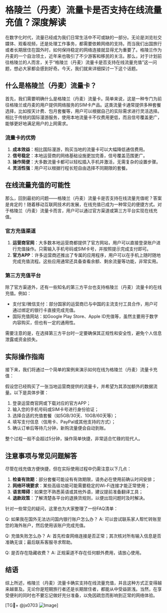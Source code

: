 # 格陵兰（丹麦）流量卡是否支持在线流量充值？深度解读

在数字化时代，流量已经成为我们日常生活中不可或缺的一部分。无论是浏览社交媒体、观看视频，还是处理工作事务，都需要依赖网络的支持。而当我们出国旅行或者长期居住在国外时，如何保持稳定的网络连接就显得尤为重要了。格陵兰作为丹麦的一个自治领土，近年来也吸引了不少游客和移民的关注。那么，对于计划前往格陵兰的人而言，关于“格陵兰（丹麦）流量卡是否支持在线流量充值”这一问题，想必大家都会感到好奇。今天，我们就来详细探讨一下这个话题。

## 什么是格陵兰（丹麦）流量卡？

首先，我们需要明确什么是格陵兰（丹麦）流量卡。简单来说，这是一种专门为前往格陵兰或丹麦的用户提供网络服务的SIM卡产品。这类流量卡通常提供多种套餐选择，比如按天计费、包月套餐等，用户可以根据自己的实际需求进行灵活选择。相比于传统的国际漫游服务，使用本地流量卡不仅费用更低，而且信号覆盖更广，能够更好地满足用户的上网需求。

### 流量卡的优势

1. **成本效益**：相比国际漫游，购买当地的流量卡可以大幅降低通信费用。
2. **信号稳定**：本地运营商的网络基础设施更加完善，信号覆盖范围更广。
3. **操作简便**：大多数流量卡都可以轻松插入手机并激活，无需复杂的设置步骤。
4. **灵活性强**：用户可以根据行程长短自由选择不同期限的套餐。

## 在线流量充值的可能性

那么，回到最初的问题——格陵兰（丹麦）流量卡是否支持在线流量充值呢？答案是肯定的！随着移动互联网技术的发展，在线充值已成为一种常见的便捷方式。对于格陵兰（丹麦）流量卡而言，用户可以通过官方渠道或第三方平台实现在线充值。

### 官方充值渠道

1. **运营商官网**：大多数本地运营商都提供了官方网站，用户可以直接登录账户进行充值操作。只需输入手机号码或SIM卡号，并按照提示完成支付即可。
2. **官方APP**：许多运营商还推出了专属的应用程序，用户可以在手机上随时随地完成充值流程。这些应用通常还具备查看余额、剩余流量等功能，非常实用。

### 第三方充值平台

除了官方渠道外，还有一些知名的第三方平台也支持格陵兰（丹麦）流量卡的在线充值。例如：
- 支付宝/微信支付：部分国家的运营商已与中国的主流支付工具合作，用户可通过绑定的银行卡直接完成充值。
- 国际充值网站：如Google Play Store、Apple ID充值等，虽然主要用于数字内容购买，但也有一定的通用性。

需要注意的是，在选择第三方平台时一定要确保其正规性和安全性，避免个人信息泄露或资金损失。

## 实际操作指南

接下来，我们将通过一个简单的案例来演示如何在线为格陵兰（丹麦）流量卡充值：

假设您已经购买了一张当地运营商提供的流量卡，并希望为其添加额外的数据流量。以下是具体步骤：

1. 登录运营商官网或下载对应的官方APP；
2. 输入您的手机号码或SIM卡号进行身份验证；
3. 选择合适的充值套餐（如5GB/30天、10GB/60天等）；
4. 填写支付信息（信用卡、PayPal或其他支持的方式）；
5. 确认订单后等待几分钟，新购流量便会自动到账。

整个过程一般不会超过5分钟，操作简单快捷，非常适合忙碌的现代人。

## 注意事项与常见问题解答

尽管在线充值方便快捷，但在实际使用过程中仍需注意以下几点：

1. **检查有效期**：部分套餐可能设有有效期限，请务必在使用前确认时间安排；
2. **网络环境要求**：某些高级功能可能需要稳定的Wi-Fi连接才能正常使用；
3. **语言障碍**：如果您不熟悉英语或其他外语，建议提前准备翻译工具；
4. **退款政策**：了解清楚各平台的退换货规则，以便出现问题时及时解决。

针对一些常见的疑问，这里也为大家整理了一份FAQ清单：

Q: 如果我在国外无法访问国内银行账户怎么办？
A: 可以尝试联系家人帮忙转账至您的海外账户，然后使用该账户完成充值。

Q: 充值失败怎么办？
A: 首先检查网络连接是否正常；其次核对所有输入信息是否准确无误；最后联系客服寻求帮助。

Q: 是否存在隐藏收费？
A: 正规渠道不存在任何额外费用，请放心使用。

## 结语

综上所述，格陵兰（丹麦）流量卡确实支持在线流量充值，并且这种方式正变得越来越普及。无论你是短期旅行者还是长期居住者，都能从中受益匪浅。当然，在享受便利的同时也不要忘记做好充分准备，以免因疏忽而影响到正常的网络体验。

[TG💪+ @jx0703 ![Image](https://github.com/user-attachments/assets/dbca1d08-cadb-493c-b0ec-ad6f7a83f270)]